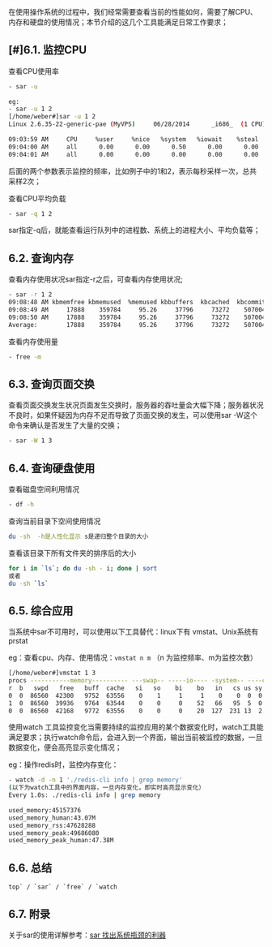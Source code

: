 在使用操作系统的过程中，我们经常需要查看当前的性能如何，需要了解CPU、内存和硬盘的使用情况；本节介绍的这几个工具能满足日常工作要求；

## [#]6.1. 监控CPU

查看CPU使用率

```sh
- sar -u
 
eg:
- sar -u 1 2
[/home/weber#]sar -u 1 2
Linux 2.6.35-22-generic-pae (MyVPS)     06/28/2014      _i686_  (1 CPU)
 
09:03:59 AM     CPU     %user     %nice   %system   %iowait    %steal     %idle
09:04:00 AM     all      0.00      0.00      0.50      0.00      0.00     99.50
09:04:01 AM     all      0.00      0.00      0.00      0.00      0.00    100.00
```

后面的两个参数表示监控的频率，比如例子中的1和2，表示每秒采样一次，总共采样2次；

查看CPU平均负载

```sh
- sar -q 1 2
```

sar指定-q后，就能查看运行队列中的进程数、系统上的进程大小、平均负载等；

## 6.2. 查询内存

查看内存使用状况sar指定-r之后，可查看内存使用状况;

```sh
- sar -r 1 2
09:08:48 AM kbmemfree kbmemused  %memused kbbuffers  kbcached  kbcommit   %commit  kbactive   kbinact
09:08:49 AM     17888    359784     95.26     37796     73272    507004     65.42    137400    150764
09:08:50 AM     17888    359784     95.26     37796     73272    507004     65.42    137400    150764
Average:        17888    359784     95.26     37796     73272    507004     65.42    137400    150764
```



查看内存使用量

```sh
- free -m
```

## 6.3. 查询页面交换

查看页面交换发生状况页面发生交换时，服务器的吞吐量会大幅下降；服务器状况不良时，如果怀疑因为内存不足而导致了页面交换的发生，可以使用sar -W这个命令来确认是否发生了大量的交换；

```sh
- sar -W 1 3
```

## 6.4. 查询硬盘使用

查看磁盘空间利用情况

```sh
- df -h
```

查询当前目录下空间使用情况

```sh
du -sh  -h是人性化显示 s是递归整个目录的大小
```

查看该目录下所有文件夹的排序后的大小

```sh
for i in `ls`; do du -sh - i; done | sort
或者
du -sh `ls`
```

## 6.5. 综合应用

当系统中sar不可用时，可以使用以下工具替代：linux下有 vmstat、Unix系统有prstat

eg：查看cpu、内存、使用情况：`vmstat n m` （n 为监控频率、m为监控次数）

```sh
[/home/weber#]vmstat 1 3
procs -----------memory---------- ---swap-- -----io---- -system-- ----cpu----
r  b   swpd   free   buff  cache   si   so    bi    bo   in   cs us sy id wa
0  0  86560  42300   9752  63556    0    1     1     1    0    0  0  0 99  0
1  0  86560  39936   9764  63544    0    0     0    52   66   95  5  0 95  0
0  0  86560  42168   9772  63556    0    0     0    20  127  231 13  2 84  0
```

使用watch 工具监控变化当需要持续的监控应用的某个数据变化时，watch工具能满足要求；执行watch命令后，会进入到一个界面，输出当前被监控的数据，一旦数据变化，便会高亮显示变化情况；

eg：操作redis时，监控内存变化：

```sh
- watch -d -n 1 './redis-cli info | grep memory'
(以下为watch工具中的界面内容，一旦内存变化，即实时高亮显示变化）
Every 1.0s: ./redis-cli info | grep memory                                                                  Mon Apr 28 16:10:36 2014
 
used_memory:45157376
used_memory_human:43.07M
used_memory_rss:47628288
used_memory_peak:49686080
used_memory_peak_human:47.38M
```

## 6.6. 总结

```
top` / `sar` / `free` / `watch
```

## 6.7. 附录

关于sar的使用详解参考：[sar 找出系统瓶颈的利器](https://vip.golangroadmap.com/class/linux/3.12.html)
